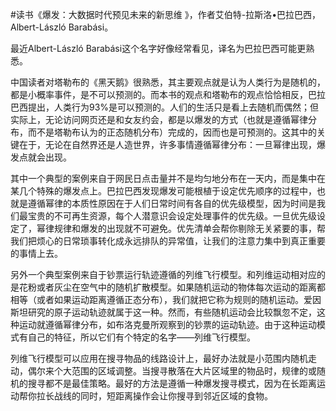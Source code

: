 \#读书《爆发：大数据时代预见未来的新思维 》，作者艾伯特-拉斯洛•巴拉巴西，Albert-László Barabási。

最近Albert-László Barabási这个名字好像经常看见，译名为巴拉巴西可能更熟悉。

中国读者对塔勒布的《黑天鹅》很熟悉，其主要观点就是认为人类行为是随机的，都是小概率事件，是不可以预测的。而本书的观点和塔勒布的观点恰恰相反，巴拉巴西提出，人类行为93%是可以预测的。人们的生活只是看上去随机而偶然；但实际上，无论访问网页还是和女友约会，都是以爆发的方式（也就是遵循幂律分布，而不是塔勒布认为的正态随机分布）完成的，因而也是可预测的。这其中的关键在于，无论在自然界还是人造世界，许多事情遵循幂律分布：一旦幂律出现，爆发点就会出现。

其中一个典型的案例来自于网民日点击量并不是均匀地分布在一天内，而是集中在某几个特殊的爆发点上。巴拉巴西发现爆发可能根植于设定优先顺序的过程中，也就是遵循幂律的本质性原因在于人们日常时间有各自的优先级模型，因为时间是我们最宝贵的不可再生资源，每个人潜意识会设定处理事件的优先级。一旦优先级设定了，幂律规律和爆发的出现就不可避免。优先清单会帮你剔除无关紧要的事，帮我们把烦心的日常琐事转化成永远排队的异常值，让我们的注意力集中到真正重要的事情上去。

另外一个典型案例来自于钞票运行轨迹遵循的列维飞行模型。和列维运动相对应的是花粉或者灰尘在空气中的随机扩散模型。如果随机运动的物体每次运动的距离都相等（或者如果运动距离遵循正态分布），我们就把它称为规则的随机运动。爱因斯坦研究的原子运动轨迹就属于这一种。然而，有些随机运动会比较飘忽不定，这种运动就遵循幂律分布，如布洛克曼所观察到的钞票的运动轨迹。由于这种运动模式有自己的特征，所以它们有个特定的名字——列维飞行模型。

列维飞行模型可以应用在搜寻物品的线路设计上，最好办法就是小范围内随机走动，偶尔来个大范围的区域调整。当搜寻散落在大片区域里的物品时，规律的或随机的搜寻都不是最佳策略。最好的方法是遵循一种爆发搜寻模式，因为在长距离运动帮你拉长战线的同时，短距离操作会让你搜寻到邻近区域的食物。
